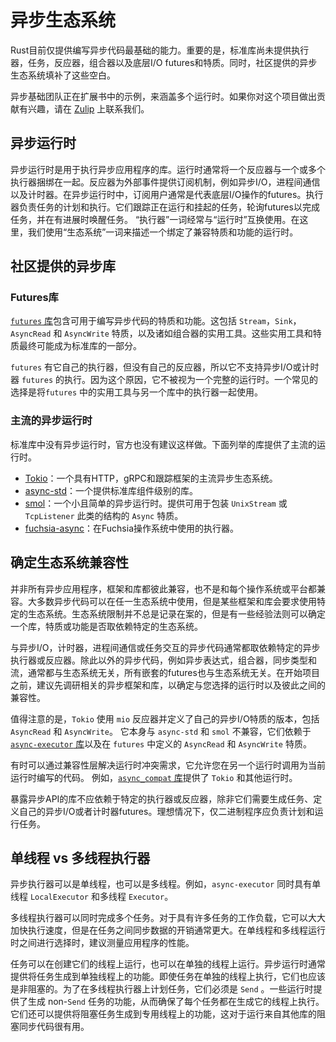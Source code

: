 # 异步生态系统
Rust目前仅提供编写异步代码最基础的能力。重要的是，标准库尚未提供执行器，任务，反应器，组合器以及底层I/O futures和特质。同时，社区提供的异步生态系统填补了这些空白。

异步基础团队正在扩展书中的示例，来涵盖多个运行时。如果你对这个项目做出贡献有兴趣，请在 [Zulip](https://rust-lang.zulipchat.com/#narrow/stream/201246-wg-async-foundations.2Fbook) 上联系我们。

## 异步运行时
异步运行时是用于执行异步应用程序的库。运行时通常将一个反应器与一个或多个执行器捆绑在一起。反应器为外部事件提供订阅机制，例如异步I/O，进程间通信以及计时器。在异步运行时中，订阅用户通常是代表底层I/O操作的futures。执行器负责任务的计划和执行。它们跟踪正在运行和挂起的任务，轮询futures以完成任务，并在有进展时唤醒任务。 “执行器”一词经常与“运行时”互换使用。在这里，我们使用“生态系统”一词来描述一个绑定了兼容特质和功能的运行时。

## 社区提供的异步库

### Futures库
[`futures` 库](https://docs.rs/futures/)包含可用于编写异步代码的特质和功能。这包括 `Stream`，`Sink`，`AsyncRead` 和 `AsyncWrite` 特质，以及诸如组合器的实用工具。这些实用工具和特质最终可能成为标准库的一部分。

`futures` 有它自己的执行器，但没有自己的反应器，所以它不支持异步I/O或计时器 `futures` 的执行。因为这个原因，它不被视为一个完整的运行时。一个常见的选择是将`futures` 中的实用工具与另一个库中的执行器一起使用。

### 主流的异步运行时
标准库中没有异步运行时，官方也没有建议这样做。下面列举的库提供了主流的运行时。

- [Tokio](https://docs.rs/tokio/)：一个具有HTTP，gRPC和跟踪框架的主流异步生态系统。
- [async-std](https://docs.rs/async-std/)：一个提供标准库组件级别的库。
- [smol](https://docs.rs/smol/)：一个小且简单的异步运行时。提供可用于包装 `UnixStream` 或 `TcpListener` 此类的结构的 `Async` 特质。
- [fuchsia-async](https://fuchsia.googlesource.com/fuchsia/+/master/src/lib/fuchsia-async/)：在Fuchsia操作系统中使用的执行器。


## 确定生态系统兼容性
并非所有异步应用程序，框架和库都彼此兼容，也不是和每个操作系统或平台都兼容。大多数异步代码可以在任一生态系统中使用，但是某些框架和库会要求使用特定的生态系统。生态系统限制并不总是记录在案的，但是有一些经验法则可以确定一个库，特质或功能是否取依赖特定的生态系统。

与异步I/O，计时器，进程间通信或任务交互的异步代码通常都取依赖特定的异步执行器或反应器。除此以外的异步代码，例如异步表达式，组合器，同步类型和流，通常都与生态系统无关，所有嵌套的futures也与生态系统无关。在开始项目之前，建议先调研相关的异步框架和库，以确定与您选择的运行时以及彼此之间的兼容性。

值得注意的是，`Tokio` 使用 `mio` 反应器并定义了自己的异步I/O特质的版本，包括 `AsyncRead` 和 `AsyncWrite`。 它本身与 `async-std` 和 `smol` 不兼容，它们依赖于[`async-executor` 库](https://docs.rs/async-executor)以及在 `futures` 中定义的 `AsyncRead` 和 `AsyncWrite` 特质。

有时可以通过兼容性层解决运行时冲突需求，它允许您在另一个运行时调用为当前运行时编写的代码。 例如，[`async_compat` 库](https://docs.rs/async_compat)提供了 `Tokio` 和其他运行时。

暴露异步API的库不应依赖于特定的执行器或反应器，除非它们需要生成任务、定义自己的异步I/O或者计时器futures。理想情况下，仅二进制程序应负责计划和运行任务。

## 单线程 vs 多线程执行器
异步执行器可以是单线程，也可以是多线程。例如，`async-executor` 同时具有单线程 `LocalExecutor` 和多线程 `Executor`。

多线程执行器可以同时完成多个任务。对于具有许多任务的工作负载，它可以大大加快执行速度，但是在任务之间同步数据的开销通常更大。在单线程和多线程运行时之间进行选择时，建议测量应用程序的性能。

任务可以在创建它们的线程上运行，也可以在单独的线程上运行。异步运行时通常提供将任务生成到单独线程上的功能。即使任务在单独的线程上执行，它们也应该是非阻塞的。为了在多线程执行器上计划任务，它们必须是 `Send` 。一些运行时提供了生成 non-`Send` 任务的功能，从而确保了每个任务都在生成它的线程上执行。它们还可以提供将阻塞任务生成到专用线程上的功能，这对于运行来自其他库的阻塞同步代码很有用。
